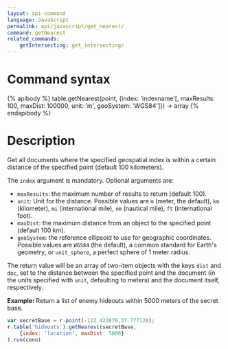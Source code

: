 ```yaml
---
layout: api-command
language: JavaScript
permalink: api/javascript/get_nearest/
command: getNearest
related_commands:
    getIntersecting: get_intersecting/
---
```


# Command syntax #

{% apibody %}
table.getNearest(point, {index: 'indexname'[, maxResults: 100, maxDist: 100000, unit: 'm', geoSystem: 'WGS84']}) &rarr; array
{% endapibody %}

# Description #

Get all documents where the specified geospatial index is within a certain distance of the specified point (default 100 kilometers).

The `index` argument is mandatory. Optional arguments are:

* `maxResults`: the maximum number of results to return (default 100).
* `unit`: Unit for the distance. Possible values are `m` (meter, the default), `km` (kilometer), `mi` (international mile), `nm` (nautical mile), `ft` (international foot).
* `maxDist`: the maximum distance from an object to the specified point (default 100 km).
* `geoSystem`: the reference ellipsoid to use for geographic coordinates. Possible values are `WGS84` (the default), a common standard for Earth's geometry, or `unit_sphere`, a perfect sphere of 1 meter radius.

The return value will be an array of two-item objects with the keys `dist` and `doc`, set to the distance between the specified point and the document (in the units specified with `unit`, defaulting to meters) and the document itself, respectively.

__Example:__ Return a list of enemy hideouts within 5000 meters of the secret base.

```js
var secretBase = r.point(-122.422876,37.777128);
r.table('hideouts').getNearest(secretBase,
    {index: 'location', maxDist: 5000}
).run(conn)
```
